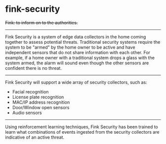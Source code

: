 # fink-security

~~Fink: to inform on to the authorities.~~

***

Fink Security is a system of edge data collectors in the home coming together to assess potential threats. Traditional security systems require the system to be "armed" by the home owner to be active and have independent sensors that do not share information with each other. For example, if a home owner with a traditional system drops a glass with the system armed, the alarm will sound even though the other sensors are confident there is no threat.

***

Fink Security will support a wide array of security collectors, such as:

- Facial recognition 
- License plate recognition
- MAC/IP address recognition
- Door/Window open sensors
- Audio sensors

***

Using reinforcement learning techniques, Fink Security has been trained to learn what combinations of events ingested from the security collectors are indicative of an active threat. 